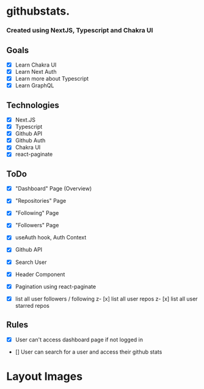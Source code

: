# githubstats.

### Created using NextJS, Typescript and Chakra UI

## Goals
- [x] Learn Chakra UI 
- [x] Learn Next Auth
- [x] Learn more about Typescript
- [x] Learn GraphQL

## Technologies 
- [x] Next.JS
- [X] Typescript
- [x] Github API
- [x] Github Auth
- [x] Chakra UI
- [x] react-paginate

## ToDo
- [x] "Dashboard" Page (Overview)
- [x] "Repositories" Page
- [x] "Following" Page
- [x] "Followers" Page
- [x] useAuth hook, Auth Context
- [x] Github API
- [x] Search User
- [x] Header Component
- [x] Pagination using react-paginate
- [x] list all user followers / following
z- [x] list all user repos
z- [x] list all user starred repos


## Rules
- [x] User can't access dashboard page if not logged in
- [] User can search for a user and access their github stats

# Layout Images


